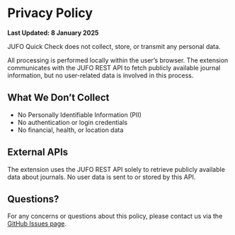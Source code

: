 # Privacy Policy

**Last Updated: 8 January 2025**

JUFO Quick Check does not collect, store, or transmit any personal data. 

All processing is performed locally within the user’s browser. The extension communicates with the JUFO REST API to fetch publicly available journal information, but no user-related data is involved in this process.

## What We Don’t Collect
- No Personally Identifiable Information (PII)  
- No authentication or login credentials  
- No financial, health, or location data  

## External APIs
The extension uses the JUFO REST API solely to retrieve publicly available data about journals. No user data is sent to or stored by this API.

## Questions?
For any concerns or questions about this policy, please contact us via the [GitHub Issues page](https://github.com/<your-repo>/jufo-quick-check/issues).
